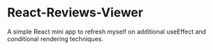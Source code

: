 # React-Reviews-Viewer
A simple React mini app to refresh myself on additional useEffect and conditional rendering techniques.

